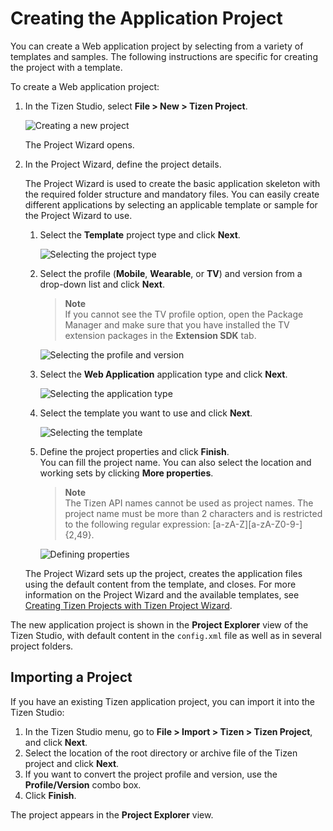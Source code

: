 
# Creating the Application Project

You can create a Web application project by selecting from a variety of
templates and samples. The following instructions are specific for
creating the project with a template.

To create a Web application project:

1.  In the Tizen Studio, select **File &gt; New &gt; Tizen Project**.

    ![Creating a new project](./media/create_project_1.png)

    The Project Wizard opens.

2.  In the Project Wizard, define the project details.

    The Project Wizard is used to create the basic application skeleton
    with the required folder structure and mandatory files. You can
    easily create different applications by selecting an applicable
    template or sample for the Project Wizard to use.

    1.  Select the **Template** project type and click **Next**.

        ![Selecting the project type](./media/create_project_wizard_type.png)

    2.  Select the profile (**Mobile**, **Wearable**, or **TV**) and
      version from a drop-down list and click **Next**.  
        >  **Note**  
        > If you cannot see the TV profile option, open the Package Manager and make sure that you have installed the TV extension packages in the **Extension SDK** tab.

        ![Selecting the profile and version](./media/create_project_wizard_version_wearable.png)

    3. Select the **Web Application** application type and click **Next**.

        ![Selecting the application type](./media/create_project_wizard_app_web_wearable.png)

    4. Select the template you want to use and click **Next**.

       ![Selecting the template](./media/create_project_wizard_template_ww.png)

    5. Define the project properties and click **Finish**.  
       You can fill the project name. You can also select the location and working sets by clicking **More properties**.  
       >  **Note**  
       > The Tizen API names cannot be used as project names. The project name must be more than 2 characters and is restricted to the following regular expression: \[a-zA-Z\]\[a-zA-Z0-9-\]{2,49}.

       ![Defining properties](./media/create_project_wizard_properties_ww.png)

      The Project Wizard sets up the project, creates the application files using the default content from the template, and closes. For more information on the Project Wizard and the available templates, see [Creating Tizen Projects with Tizen Project Wizard](../../../tizen-studio/web-tools/project-wizard.md).

The new application project is shown in the **Project Explorer** view of the Tizen Studio, with default content in the `config.xml` file as well as in several project folders.

<a name="import"></a>
## Importing a Project

If you have an existing Tizen application project, you can import it into the Tizen Studio:  
1.  In the Tizen Studio menu, go to **File &gt; Import &gt; Tizen &gt;    Tizen Project**, and click **Next**.
2.  Select the location of the root directory or archive file of the    Tizen project and click **Next**.
3.  If you want to convert the project profile and version, use the
    **Profile/Version** combo box.
4.  Click **Finish**.

The project appears in the **Project Explorer** view.
